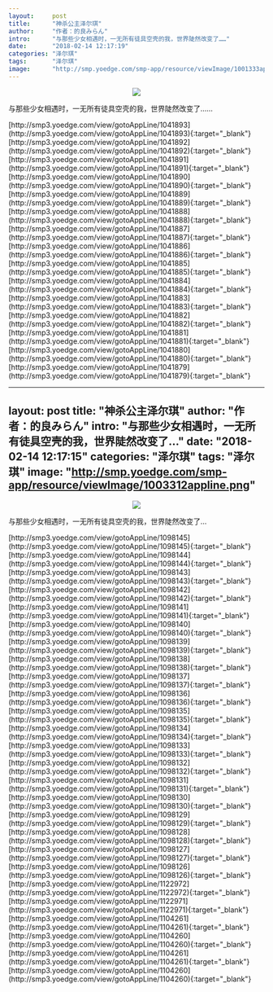 ```yaml
---
layout:     post
title:      "神杀公主泽尔琪"
author:     "作者：的良みらん"
intro:      "与那些少女相遇时，一无所有徒具空壳的我，世界陡然改变了……"
date:       "2018-02-14 12:17:19"
categories: "泽尔琪"
tags:       "泽尔琪"
image:      "http://smp.yoedge.com/smp-app/resource/viewImage/1001333appline.png"
---
```

<div style="text-align: center">
<p><img src="http://smp.yoedge.com/smp-app/resource/viewImage/1001333appline.png"/></p>
</div>
<p class="post-meta">
<span>与那些少女相遇时，一无所有徒具空壳的我，世界陡然改变了……</span>
</p>
[http://smp3.yoedge.com/view/gotoAppLine/1041893](http://smp3.yoedge.com/view/gotoAppLine/1041893){:target="_blank"}
[http://smp3.yoedge.com/view/gotoAppLine/1041892](http://smp3.yoedge.com/view/gotoAppLine/1041892){:target="_blank"}
[http://smp3.yoedge.com/view/gotoAppLine/1041891](http://smp3.yoedge.com/view/gotoAppLine/1041891){:target="_blank"}
[http://smp3.yoedge.com/view/gotoAppLine/1041890](http://smp3.yoedge.com/view/gotoAppLine/1041890){:target="_blank"}
[http://smp3.yoedge.com/view/gotoAppLine/1041889](http://smp3.yoedge.com/view/gotoAppLine/1041889){:target="_blank"}
[http://smp3.yoedge.com/view/gotoAppLine/1041888](http://smp3.yoedge.com/view/gotoAppLine/1041888){:target="_blank"}
[http://smp3.yoedge.com/view/gotoAppLine/1041887](http://smp3.yoedge.com/view/gotoAppLine/1041887){:target="_blank"}
[http://smp3.yoedge.com/view/gotoAppLine/1041886](http://smp3.yoedge.com/view/gotoAppLine/1041886){:target="_blank"}
[http://smp3.yoedge.com/view/gotoAppLine/1041885](http://smp3.yoedge.com/view/gotoAppLine/1041885){:target="_blank"}
[http://smp3.yoedge.com/view/gotoAppLine/1041884](http://smp3.yoedge.com/view/gotoAppLine/1041884){:target="_blank"}
[http://smp3.yoedge.com/view/gotoAppLine/1041883](http://smp3.yoedge.com/view/gotoAppLine/1041883){:target="_blank"}
[http://smp3.yoedge.com/view/gotoAppLine/1041882](http://smp3.yoedge.com/view/gotoAppLine/1041882){:target="_blank"}
[http://smp3.yoedge.com/view/gotoAppLine/1041881](http://smp3.yoedge.com/view/gotoAppLine/1041881){:target="_blank"}
[http://smp3.yoedge.com/view/gotoAppLine/1041880](http://smp3.yoedge.com/view/gotoAppLine/1041880){:target="_blank"}
[http://smp3.yoedge.com/view/gotoAppLine/1041879](http://smp3.yoedge.com/view/gotoAppLine/1041879){:target="_blank"}


---
layout:     post
title:      "神杀公主泽尔琪"
author:     "作者：的良みらん"
intro:      "与那些少女相遇时，一无所有徒具空壳的我，世界陡然改变了…"
date:       "2018-02-14 12:17:15"
categories: "泽尔琪"
tags:       "泽尔琪"
image:      "http://smp.yoedge.com/smp-app/resource/viewImage/1003312appline.png"
---
<div style="text-align: center">
<p><img src="http://smp.yoedge.com/smp-app/resource/viewImage/1003312appline.png"/></p>
</div>
<p class="post-meta">
<span>与那些少女相遇时，一无所有徒具空壳的我，世界陡然改变了…</span>
</p>
[http://smp3.yoedge.com/view/gotoAppLine/1098145](http://smp3.yoedge.com/view/gotoAppLine/1098145){:target="_blank"}
[http://smp3.yoedge.com/view/gotoAppLine/1098144](http://smp3.yoedge.com/view/gotoAppLine/1098144){:target="_blank"}
[http://smp3.yoedge.com/view/gotoAppLine/1098143](http://smp3.yoedge.com/view/gotoAppLine/1098143){:target="_blank"}
[http://smp3.yoedge.com/view/gotoAppLine/1098142](http://smp3.yoedge.com/view/gotoAppLine/1098142){:target="_blank"}
[http://smp3.yoedge.com/view/gotoAppLine/1098141](http://smp3.yoedge.com/view/gotoAppLine/1098141){:target="_blank"}
[http://smp3.yoedge.com/view/gotoAppLine/1098140](http://smp3.yoedge.com/view/gotoAppLine/1098140){:target="_blank"}
[http://smp3.yoedge.com/view/gotoAppLine/1098139](http://smp3.yoedge.com/view/gotoAppLine/1098139){:target="_blank"}
[http://smp3.yoedge.com/view/gotoAppLine/1098138](http://smp3.yoedge.com/view/gotoAppLine/1098138){:target="_blank"}
[http://smp3.yoedge.com/view/gotoAppLine/1098137](http://smp3.yoedge.com/view/gotoAppLine/1098137){:target="_blank"}
[http://smp3.yoedge.com/view/gotoAppLine/1098136](http://smp3.yoedge.com/view/gotoAppLine/1098136){:target="_blank"}
[http://smp3.yoedge.com/view/gotoAppLine/1098135](http://smp3.yoedge.com/view/gotoAppLine/1098135){:target="_blank"}
[http://smp3.yoedge.com/view/gotoAppLine/1098134](http://smp3.yoedge.com/view/gotoAppLine/1098134){:target="_blank"}
[http://smp3.yoedge.com/view/gotoAppLine/1098133](http://smp3.yoedge.com/view/gotoAppLine/1098133){:target="_blank"}
[http://smp3.yoedge.com/view/gotoAppLine/1098132](http://smp3.yoedge.com/view/gotoAppLine/1098132){:target="_blank"}
[http://smp3.yoedge.com/view/gotoAppLine/1098131](http://smp3.yoedge.com/view/gotoAppLine/1098131){:target="_blank"}
[http://smp3.yoedge.com/view/gotoAppLine/1098130](http://smp3.yoedge.com/view/gotoAppLine/1098130){:target="_blank"}
[http://smp3.yoedge.com/view/gotoAppLine/1098129](http://smp3.yoedge.com/view/gotoAppLine/1098129){:target="_blank"}
[http://smp3.yoedge.com/view/gotoAppLine/1098128](http://smp3.yoedge.com/view/gotoAppLine/1098128){:target="_blank"}
[http://smp3.yoedge.com/view/gotoAppLine/1098127](http://smp3.yoedge.com/view/gotoAppLine/1098127){:target="_blank"}
[http://smp3.yoedge.com/view/gotoAppLine/1098126](http://smp3.yoedge.com/view/gotoAppLine/1098126){:target="_blank"}
[http://smp3.yoedge.com/view/gotoAppLine/1122972](http://smp3.yoedge.com/view/gotoAppLine/1122972){:target="_blank"}
[http://smp3.yoedge.com/view/gotoAppLine/1122971](http://smp3.yoedge.com/view/gotoAppLine/1122971){:target="_blank"}
[http://smp3.yoedge.com/view/gotoAppLine/1104261](http://smp3.yoedge.com/view/gotoAppLine/1104261){:target="_blank"}
[http://smp3.yoedge.com/view/gotoAppLine/1104260](http://smp3.yoedge.com/view/gotoAppLine/1104260){:target="_blank"}
[http://smp3.yoedge.com/view/gotoAppLine/1104261](http://smp3.yoedge.com/view/gotoAppLine/1104261){:target="_blank"}
[http://smp3.yoedge.com/view/gotoAppLine/1104260](http://smp3.yoedge.com/view/gotoAppLine/1104260){:target="_blank"}


